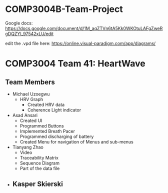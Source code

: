 # COMP3004B-Team-Project

Google docs: 
https://docs.google.com/document/d/1M_aqZTVn6tA5Kk0WKOtuLAFgZweRgDQZYI_97542xLU/edit

edit the .vpd file here: https://online.visual-paradigm.com/app/diagrams/

# COMP3004 Team 41: HeartWave

## Team Members
- Michael Uzoegwu
  - HRV Graph
    - Created HRV data
    - Coherence Light indicator
- Asad Ansari
  - Created UI
  - Programmed Buttons
  - Implemented Breath Pacer
  - Programmed discharging of battery
  - Created Menu for navigation of Menus and sub-menus
- Tianyang Zhao
  - Video
  - Traceability Matrix
  - Sequence Diagram
  - Part of the data file
- Kasper Skierski
  - 
  
